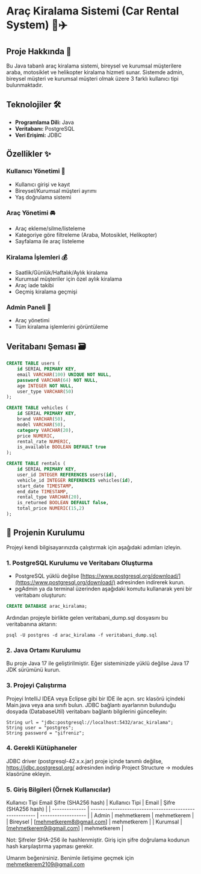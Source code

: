 # Araç Kiralama Sistemi (Car Rental System) 🚗✈️

## Proje Hakkında 📝
Bu Java tabanlı araç kiralama sistemi, bireysel ve kurumsal müşterilere araba, motosiklet ve helikopter kiralama hizmeti sunar. Sistemde admin, bireysel müşteri ve kurumsal müşteri olmak üzere 3 farklı kullanıcı tipi bulunmaktadır.

## Teknolojiler 🛠️
- **Programlama Dili:** Java
- **Veritabanı:** PostgreSQL
- **Veri Erişimi:** JDBC

## Özellikler ✨
### Kullanıcı Yönetimi 👥
- Kullanıcı girişi ve kayıt
- Bireysel/Kurumsal müşteri ayrımı
- Yaş doğrulama sistemi

### Araç Yönetimi 🚘
- Araç ekleme/silme/listeleme
- Kategoriye göre filtreleme (Araba, Motosiklet, Helikopter)
- Sayfalama ile araç listeleme

### Kiralama İşlemleri 💰
- Saatlik/Günlük/Haftalık/Aylık kiralama
- Kurumsal müşteriler için özel aylık kiralama
- Araç iade takibi
- Geçmiş kiralama geçmişi

### Admin Paneli 🔐
- Araç yönetimi
- Tüm kiralama işlemlerini görüntüleme

## Veritabanı Şeması 🗃️
```sql
CREATE TABLE users (
    id SERIAL PRIMARY KEY,
    email VARCHAR(100) UNIQUE NOT NULL,
    password VARCHAR(64) NOT NULL,
    age INTEGER NOT NULL,
    user_type VARCHAR(50)
);

CREATE TABLE vehicles (
    id SERIAL PRIMARY KEY,
    brand VARCHAR(50),
    model VARCHAR(50),
    category VARCHAR(20),
    price NUMERIC,
    rental_rate NUMERIC,
    is_available BOOLEAN DEFAULT true
);

CREATE TABLE rentals (
    id SERIAL PRIMARY KEY,
    user_id INTEGER REFERENCES users(id),
    vehicle_id INTEGER REFERENCES vehicles(id),
    start_date TIMESTAMP,
    end_date TIMESTAMP,
    rental_type VARCHAR(20),
    is_returned BOOLEAN DEFAULT false,
    total_price NUMERIC(15,2)
);
```


## 🔧 Projenin Kurulumu

Projeyi kendi bilgisayarınızda çalıştırmak için aşağıdaki adımları izleyin.

### 1. PostgreSQL Kurulumu ve Veritabanı Oluşturma

- PostgreSQL yüklü değilse [https://www.postgresql.org/download/](https://www.postgresql.org/download/) adresinden indirerek kurun.
- pgAdmin ya da terminal üzerinden aşağıdaki komutu kullanarak yeni bir veritabanı oluşturun:

```sql
CREATE DATABASE arac_kiralama;
```
Ardından projeyle birlikte gelen veritabani_dump.sql dosyasını bu veritabanına aktarın:

````
psql -U postgres -d arac_kiralama -f veritabani_dump.sql
````
### 2. Java Ortamı Kurulumu
Bu proje Java 17 ile geliştirilmiştir. Eğer sisteminizde yüklü değilse Java 17 JDK sürümünü kurun.

### 3. Projeyi Çalıştırma
Projeyi IntelliJ IDEA veya Eclipse gibi bir IDE ile açın.
src klasörü içindeki Main.java veya ana sınıfı bulun.
JDBC bağlantı ayarlarının bulunduğu dosyada (DatabaseUtil) veritabanı bağlantı bilgilerini güncelleyin:
````
String url = "jdbc:postgresql://localhost:5432/arac_kiralama";
String user = "postgres";
String password = "şifreniz";
````
### 4. Gerekli Kütüphaneler
JDBC driver (postgresql-42.x.x.jar) proje içinde tanımlı değilse, https://jdbc.postgresql.org/ adresinden indirip Project Structure -> modules klasörüne ekleyin.

### 5. Giriş Bilgileri (Örnek Kullanıcılar)
Kullanıcı Tipi	Email	Şifre (SHA256 hash)
| Kullanıcı Tipi | Email                                                   | Şifre (SHA256 hash) |
| -------------- | ------------------------------------------------------- | ------------------- |
| Admin          | mehmetkerem                                             | mehmetkerem         |
| Bireysel       | [mehmetkerem8@gmail.com]                                | mehmetkerem         |
| Kurumsal       | [mehmetkerem9@gmail.com]                                | mehmetkerem         |


Not: Şifreler SHA-256 ile hashlenmiştir. Giriş için şifre doğrulama kodunun hash karşılaştırma yapması gerekir.



Umarım beğenirsiniz. Benimle iletişime geçmek için [mehmetkerem2109@gmail.com](mailto:mehmetkerem2109@gmail.com)
